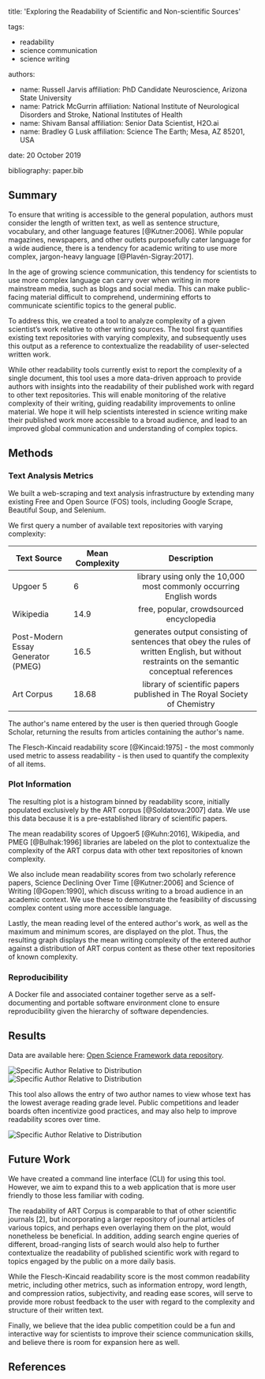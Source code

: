 title: 'Exploring the Readability of Scientific and Non-scientific Sources'
		
tags:
  - readability
  - science communication
  - science writing

authors:
  - name: Russell Jarvis
    affiliation: PhD Candidate Neuroscience, Arizona State University
  - name: Patrick McGurrin
    affiliation: National Institute of Neurological Disorders and Stroke, National Institutes of Health
  - name: Shivam Bansal
    affiliation: Senior Data Scientist, H2O.ai
  - name: Bradley G Lusk
    affiliation: Science The Earth; Mesa, AZ 85201, USA
    
date: 20 October 2019

bibliography: paper.bib

## Summary
To ensure that writing is accessible to the general population, authors must consider the length of written text, as well as sentence structure, vocabulary, and other language features [@Kutner:2006]. While popular magazines, newspapers, and other outlets purposefully cater language for a wide audience, there is a tendency for academic writing to use more complex, jargon-heavy language [@Plavén-Sigray:2017]. 

In the age of growing science communication, this tendency for scientists to use more complex language can carry over when writing in more mainstream media, such as blogs and social media. This can make public-facing material difficult to comprehend, undermining efforts to communicate scientific topics to the general public.

To address this, we created a tool to analyze complexity of a given scientist’s work relative to other writing sources. The tool first quantifies existing text repositories with varying complexity, and subsequently uses this output as a reference to contextualize the readability of user-selected written work. 

While other readability tools currently exist to report the complexity of a single document, this tool uses a more data-driven approach to provide authors with insights into the readability of their published work with regard to other text repositories. This will enable monitoring of the relative complexity of their writing, guiding readability improvements to online material. We hope it will help scientists interested in science writing make their published work more accessible to a broad audience, and lead to an improved global communication and understanding of complex topics.

## Methods

### Text Analysis Metrics
We built a web-scraping and text analysis infrastructure by extending many existing Free and Open Source (FOS) tools, including Google Scrape, Beautiful Soup, and Selenium.

We first query a number of available text repositories with varying complexity:

| Text Source | Mean Complexity | Description |
|----------|----------|:-------------:|
| Upgoer 5                            | 6   | library using only the 10,000 most commonly occurring English words |
| Wikipedia                               | 14.9 | free, popular, crowdsourced encyclopedia   |
| Post-Modern Essay Generator (PMEG)  | 16.5 | generates output consisting of sentences that obey the rules of written English, but without restraints on the semantic conceptual references   |
| Art Corpus                       | 18.68  | library of scientific papers published in The Royal Society of Chemistry |

The author's name entered by the user is then queried through Google Scholar, returning the results from articles containing the author's name. 

The Flesch-Kincaid readability score [@Kincaid:1975] - the most commonly used metric to assess readability - is then used to quantify the complexity of all items.

### Plot Information 
The resulting plot is a histogram binned by readability score, initially populated exclusively by the ART corpus [@Soldatova:2007] data. We use this data because it is a pre-established library of scientific papers. 

The mean readability scores of Upgoer5 [@Kuhn:2016], Wikipedia, and PMEG [@Bulhak:1996] libraries are labeled on the plot to contextualize the complexity of the ART corpus data with other text repositories of known complexity. 

We also include mean readability scores from two scholarly reference papers, Science Declining Over Time [@Kutner:2006] and Science of Writing [@Gopen:1990], which discuss writing to a broad audience in an academic context. We use these to demonstrate the feasibility of discussing complex content using more accessible language.

Lastly, the mean reading level of the entered author's work, as well as the maximum and minimum scores, are displayed on the plot. Thus, the resulting graph displays the mean writing complexity of the entered author against a distribution of ART corpus content as these other text repositories of known complexity.

### Reproducibility
A Docker file and associated container together serve as a self-documenting and portable software environment clone to ensure reproducibility given the hierarchy of software dependencies.

## Results
Data are available here: [Open Science Framework data repository](https://osf.io/dashboard).

![Specific Author Relative to Distribution](figures/for_joss_standard_dev.png)
![Specific Author Relative to Distribution](Examples/figure_joss.png)

This tool also allows the entry of two author names to view whose text has the lowest average reading grade level. Public competitions and leader boards often incentivize good practices, and may also help to improve readability scores over time.

![Specific Author Relative to Distribution](figures/competition_figure_joss.png)


## Future Work
We have created a command line interface (CLI) for using this tool. However, we aim to expand this to a web application that is more user friendly to those less familiar with coding. 

The readability of ART Corpus is comparable to that of other scientific journals [2], but incorporating a larger repository of journal articles of various topics, and perhaps even overlaying them on the plot, would nonetheless be beneficial. In addition, adding search engine queries of different, broad-ranging lists of search would also help to further contextualize the readability of published scientific work with regard to topics engaged by the public on a more daily basis.

While the Flesch-Kincaid readability score is the most common readability metric, including other metrics, such as information entropy, word length, and compression ratios, subjectivity, and reading ease scores, will serve to provide more robust feedback to the user with regard to the complexity and structure of their written text.

Finally, we believe that the idea public competition could be a fun and interactive way for scientists to improve their science communication skills, and believe there is room for expansion here as well.

## References

